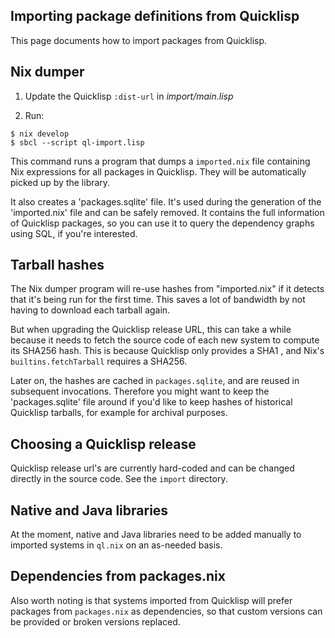 ## Importing package definitions from Quicklisp

This page documents how to import packages from Quicklisp.

## Nix dumper

1. Update the Quicklisp `:dist-url` in *import/main.lisp*

2. Run:

```
$ nix develop
$ sbcl --script ql-import.lisp
```

This command runs a program that dumps a `imported.nix` file
containing Nix expressions for all packages in Quicklisp. They will be
automatically picked up by the library.

It also creates a 'packages.sqlite' file. It's used during the
generation of the 'imported.nix' file and can be safely removed. It
contains the full information of Quicklisp packages, so you can use it
to query the dependency graphs using SQL, if you're interested.

## Tarball hashes

The Nix dumper program will re-use hashes from "imported.nix" if it
detects that it's being run for the first time. This saves a lot of
bandwidth by not having to download each tarball again.

But when upgrading the Quicklisp release URL, this can take a while
because it needs to fetch the source code of each new system to
compute its SHA256 hash. This is because Quicklisp only provides a
SHA1 , and Nix's `builtins.fetchTarball` requires a SHA256.

Later on, the hashes are cached in `packages.sqlite`, and are reused
in subsequent invocations. Therefore you might want to keep the
'packages.sqlite' file around if you'd like to keep hashes of
historical Quicklisp tarballs, for example for archival purposes.

## Choosing a Quicklisp release

Quicklisp release url's are currently hard-coded and can be changed
directly in the source code. See the `import` directory.

## Native and Java libraries

At the moment, native and Java libraries need to be added manually to
imported systems in `ql.nix` on an as-needed basis.

## Dependencies from packages.nix

Also worth noting is that systems imported from Quicklisp will prefer
packages from `packages.nix` as dependencies, so that custom versions
can be provided or broken versions replaced.

